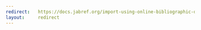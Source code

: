 ```yaml
---
redirect:   https://docs.jabref.org/import-using-online-bibliographic-database/acmportal
layout:     redirect
---
```

